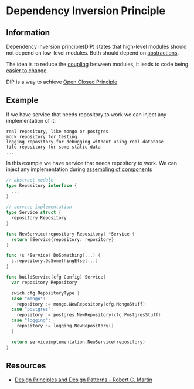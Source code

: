 # Dependency Inversion Principle

## Information
Dependency inversion principle(DIP) states that high-level modules should not depend on low-level modules. Both should depend on [abstractions](https://github.com/vimcki/design-principles/blob/master/Abstraction.md).

The idea is to reduce the [coupling](https://github.com/vimcki/design-principles/blob/master/Coupling.md) between modules, it leads to code being [easier to change](https://github.com/vimcki/design-principles/blob/master/Ready%20for%20Change.md).

DIP is a way to achieve [Open Closed Principle](https://github.com/vimcki/design-principles/blob/master/Open%20Closed%20Principle.md)

## Example

If we have service that needs repository to work we can inject any implementation of it:
```
real repository, like mongo or postgres
mock repository for testing
logging repository for debugging without using real database
file repository for some static data
...
```

In this example we have service that needs repository to work. We can inject any implementation during [assembling of components](https://github.com/vimcki/design-principles/blob/master/Dependency%20Inversion%20Container.md)

```go
// abstract module
type Repository interface {
  ...
}
```

```go
// service implementation
type Service struct {
  repository Repository
}

func NewService(repository Repository) *Service {
  return &Service{repository: repository}
}

func (s *Service) DoSomething(...) {
  s.repository.DoSomethingElse(...)
}
```

```go
func buildService(cfg Config) Service{
  var repository Repository

  swich cfg.RepositoryType {
  case "mongo":
    repository := mongo.NewRepository(cfg.MongoStuff)
  case "postgres":
    repository := postgres.NewRepository(cfg.PostgresStuff)
  case "logging":
    repository := logging.NewRepository()
  }

  return serviceimplementation.NewService(repository)
}

```

## Resources

- [Design Principles and Design Patterns - Robert C. Martin](http://staff.cs.utu.fi/~jounsmed/doos_06/material/DesignPrinciplesAndPatterns.pdf)
